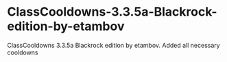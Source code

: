 # ClassCooldowns-3.3.5a-Blackrock-edition-by-etambov
ClassCooldowns 3.3.5a Blackrock edition by etambov. Added all necessary cooldowns
